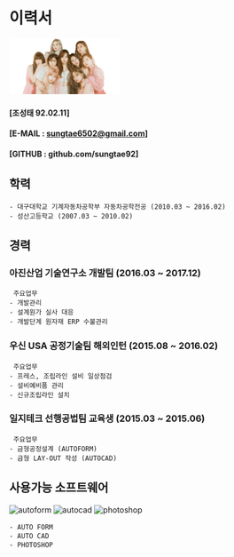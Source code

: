 # 이력서
<img alt="사진" src="https://github.com/sungtae92/smart_factory/blob/master/banner.png?raw=true" width="200" height="100"/> 

 ####  [**조성태** 92.02.11] 
 ####  [E-MAIL : sungtae6502@gmail.com] 
 ####  [GITHUB : github.com/sungtae92]  
 
 
## 학력

	- 대구대학교 기계자동차공학부 자동차공학전공 (2010.03 ~ 2016.02)
	- 성산고등학교 (2007.03 ~ 2010.02) 
	
## 경력 

### 아진산업 기술연구소 개발팀 (2016.03 ~ 2017.12)
	 주요업무
	- 개발관리
	- 설계원가 실사 대응
	- 개발단계 원자재 ERP 수불관리
	
### 우신 USA 공정기술팀 해외인턴 (2015.08 ~ 2016.02)
	 주요업무
	- 프레스, 조립라인 설비 일상점검
	- 설비예비품 관리
	- 신규조립라인 설치
	
### 일지테크 선행공법팀 교육생 (2015.03 ~ 2015.06)
	 주요업무
	- 금형공정설계 (AUTOFORM)
	- 금형 LAY-OUT 작성 (AUTOCAD) 
	
	
## 사용가능 소프트웨어		
<img alt="autoform" src="https://www.autoform.com/fileadmin/public/Redaktion/en/homepage/Images/Logos/AutoForm-Logo.png" width="70" height="32"/> <img alt="autocad" src="https://d2v80xjmx68n4w.cloudfront.net/gigs/ZZHj51521867392.jpg" width="32" height="32"/>  <img alt="photoshop" src="https://upload.wikimedia.org/wikipedia/commons/thumb/a/af/Adobe_Photoshop_CC_icon.svg/220px-Adobe_Photoshop_CC_icon.svg.png" width="32" height="32"/>  

	- AUTO FORM  
	- AUTO CAD  
	- PHOTOSHOP 


